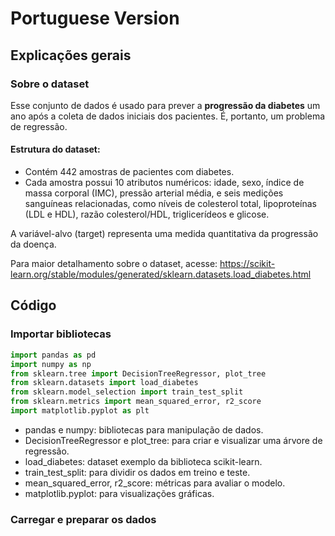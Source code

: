 # Portuguese Version

## Explicações gerais

### Sobre o dataset
Esse conjunto de dados é usado para prever a **progressão da diabetes** um ano após a coleta de dados iniciais dos pacientes. É, portanto, um problema de regressão.

#### Estrutura do dataset:
- Contém 442 amostras de pacientes com diabetes.
- Cada amostra possui 10 atributos numéricos: idade, sexo, índice de massa corporal (IMC), pressão arterial média, e seis medições sanguíneas relacionadas, como níveis de colesterol total, lipoproteínas (LDL e HDL), razão colesterol/HDL, triglicerídeos e glicose.

A variável-alvo (target) representa uma medida quantitativa da progressão da doença.

Para maior detalhamento sobre o dataset, acesse:
https://scikit-learn.org/stable/modules/generated/sklearn.datasets.load_diabetes.html

## Código

### Importar bibliotecas

``` python
import pandas as pd
import numpy as np
from sklearn.tree import DecisionTreeRegressor, plot_tree
from sklearn.datasets import load_diabetes
from sklearn.model_selection import train_test_split
from sklearn.metrics import mean_squared_error, r2_score
import matplotlib.pyplot as plt
```
- pandas e numpy: bibliotecas para manipulação de dados.
- DecisionTreeRegressor e plot_tree: para criar e visualizar uma árvore de regressão. 
- load_diabetes: dataset exemplo da biblioteca scikit-learn.
- train_test_split: para dividir os dados em treino e teste.
- mean_squared_error, r2_score: métricas para avaliar o modelo.
- matplotlib.pyplot: para visualizações gráficas.

### Carregar e preparar os dados
 ``` python
 ```
